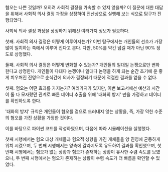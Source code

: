 혐오는 나쁜 것일까? 오히려 사회적 결정을 가속할 수 있지 않을까? 이 질문에 대한 대답을 위해서 사회적 의사 결정 과정을 상정하여 전산상으로 실행해 보는 식으로 탐구가 진행되었다.

사회적 의사 결정 과정을 상정하기 위해선 여러가지 정보가 필요하다.

첫째. 사회적 의사 결정은 어떻게 이루어지는가?
이번 탐구에서는 개인들의 선호가 가장 많이 일치하는 쪽에서 이루어 진다고 본다. 다만, 50%를 약간 넘길 때가 아닌 90% 정도로 상정했다.

둘째. 사회적 의사 결정은 어떻게 변화할 수 있는가?
개인들의 일대일 논쟁으로만 변화한다고 상정한다. 개인들이 다대다 논쟁이나 일대다 논쟁을 하게 되는 순간 초기에 운 좋게 치우쳐진 진영으로 순식간에 의사가 결정되기 때문에 적절한 결과를 얻을 수 없다.

셋째. 혐오는 어떤 효과를 가지는가?
여러가지가 있지만, 이번 보고서에선 예산과 시간이 둘 다 모자랐던 관계로 빠른 데이터 추출을 위해 '대화의 방지' 만을 가정하고 데이터를 확인하도록 한다.

'대화의 방지' 규칙은 개인들이 혐오를 겉으로 드러내지 않는 상황을, 즉, 가장 약한 수준의 혐오를 가진 상황을 가정한 것이다.

이를 바탕으로 파이썬 코드를 작성하였으며, 다음에 따라 시뮬레이션을 실행했다.

첫째 시행에서는 혐오 대상 개체들과 혐오적 성향을 가진 개체들을 양 진영에 균등하게 위치 시켰으며, 두 번째 시행에서는 양측에 갈라지도록 유도하여 결과를 확인했으며, 첫 번째 시행에서는 혐오가 없는 상황과 혐오가 존재하는 상황이 유사한 수렴 속도를 보였으나, 두 번째 시행에서는 혐오가 존재하는 상황이 수렴 속도가 더 빠름을 확인할 수 있었다.


